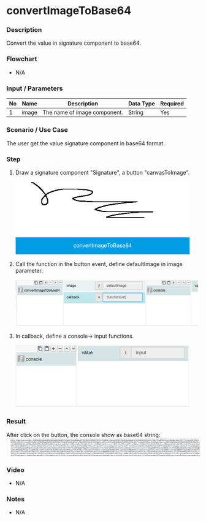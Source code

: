 #  convertImageToBase64

### Description

Convert the value in signature component to base64.

### Flowchart

- N/A

### Input / Parameters

| No | Name | Description | Data Type | Required | 
| ------ | ------ | ------ |------ | ------ | 
| 1 | image | The name of image component. | String | Yes | 

### Scenario / Use Case

The user get the value signature component in base64 format.

### Step

1. Draw a signature component "Signature", a button "canvasToImage". 

    ![](convertImageToBase64-step-1.png?raw=true)
    
2. Call the function in the button event, define defaultImage in image parameter.

    ![](convertImageToBase64-step-2.png?raw=true)

3. In callback, define a console-> input functions.

    ![](convertImageToBase64-step-3.png?raw=true)
    
### Result

After click on the button, the console show as base64 string:
![](convertImageToBase64-result-1.png?raw=true)

### Video

- N/A
<!--[![Video](http://i.imgur.com/Ot5DWAW.png)](https://youtu.be/StTqXEQ2l-Y?t=35s)-->

### Notes

- N/A
